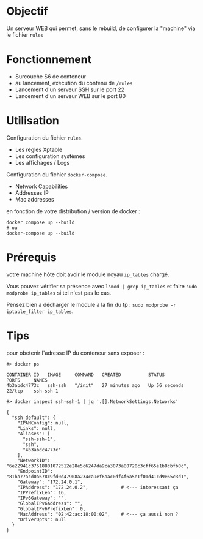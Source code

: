 # Objectif

Un serveur WEB qui permet, sans le rebuild, de configurer la "machine" via le fichier `rules`

# Fonctionnement

* Surcouche S6 de conteneur
* au lancement, execution du contenu de `/rules`
* Lancement d'un serveur SSH sur le port 22
* Lancement d'un serveur WEB sur le port 80

# Utilisation

Configuration du fichier `rules`.
* Les règles Xptable
* Les configuration systèmes
* Les affichages / Logs

Configuration du fichier `docker-compose`.
* Network Capabilities
* Addresses IP
* Mac addresses

en fonction de votre distribution / version de docker :
```
docker compose up --build
# ou
docker-compose up --build
```

# Prérequis

votre machine hôte doit avoir le module noyau `ip_tables` chargé.

Vous pouvez vérifier sa présence avec `lsmod | grep ip_tables` et faire `sudo modprobe ip_tables` si tel n'est pas le cas.

Pensez bien a décharger le module à la fin du tp : `sudo modprobe -r iptable_filter ip_tables`.

# Tips 

pour obetenir l'adresse IP du conteneur sans exposer :



```
#> docker ps

CONTAINER ID   IMAGE     COMMAND   CREATED          STATUS          PORTS     NAMES
4b3abdc4773c   ssh-ssh   "/init"   27 minutes ago   Up 56 seconds   22/tcp    ssh-ssh-1

#> docker inspect ssh-ssh-1 | jq '.[].NetworkSettings.Networks'

{
  "ssh_default": {
    "IPAMConfig": null,
    "Links": null,
    "Aliases": [
      "ssh-ssh-1",
      "ssh",
      "4b3abdc4773c"
    ],
    "NetworkID": "6e22941c37518801072512e28e5c6247da9ca3073a80720c3cff65e1b8cbfb0c",
    "EndpointID": "81ba77acd0a678c9fd0d47908a234ca9ef6aac0df4f6a5e1f01d41cd9e65c3d1",
    "Gateway": "172.24.0.1",
    "IPAddress": "172.24.0.2",            # <--- interessant ça
    "IPPrefixLen": 16,
    "IPv6Gateway": "",
    "GlobalIPv6Address": "",
    "GlobalIPv6PrefixLen": 0,
    "MacAddress": "02:42:ac:18:00:02",    # <--- ça aussi non ?
    "DriverOpts": null
  }
}

```
